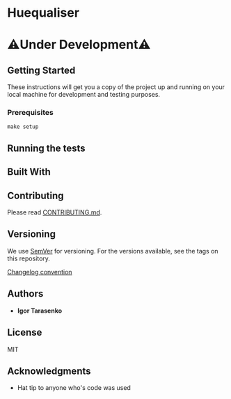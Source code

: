 # **Huequaliser**

# ⚠️**Under Development**⚠️

## Getting Started

These instructions will get you a copy of the project up and running on your local machine for development and testing purposes.

### Prerequisites

```
make setup
```

## Running the tests

## Built With

## Contributing

Please read [CONTRIBUTING.md](CONTRIBUTING.md).

## Versioning

We use [SemVer](http://semver.org/) for versioning. For the versions available, see the tags on this repository.

[Changelog convention](http://keepachangelog.com/en/1.0.0/)

## Authors

* **Igor Tarasenko**

## License

MIT

## Acknowledgments

* Hat tip to anyone who's code was used
